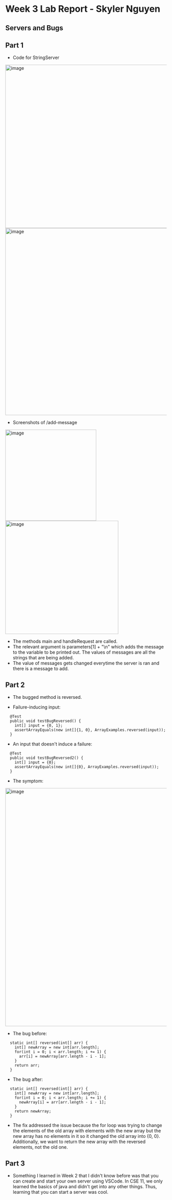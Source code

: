 # **Week 3 Lab Report - Skyler Nguyen**

## Servers and Bugs

## Part 1

* Code for StringServer

<img width="509" alt="image" src="https://user-images.githubusercontent.com/122576334/215218619-6f594c17-be54-4aa7-a522-560d4568e1de.png">
<img width="583" alt="image" src="https://user-images.githubusercontent.com/122576334/215218826-653fd00e-9f5d-445f-a602-8863513ce81c.png">

* Screenshots of /add-message

<img width="284" alt="image" src="https://user-images.githubusercontent.com/122576334/215219046-7f3aa4b3-d537-41d7-9731-3b15e6b60300.png">
<img width="353" alt="image" src="https://user-images.githubusercontent.com/122576334/215219079-d698c7fd-8478-4b84-b923-88dd0e075159.png">

* The methods main and handleRequest are called.
* The relevant argument is parameters[1] + "\n" which adds the message to the variable to be printed out. The values of messages are all the strings that are being added.
* The value of messages gets changed everytime the server is ran and there is a message to add.

## Part 2

* The bugged method is reversed.

* Failure-inducing input:
```
  @Test 
  public void testBugReversed() {
    int[] input = {0, 1};
    assertArrayEquals(new int[]{1, 0}, ArrayExamples.reversed(input));
  }
```

* An input that doesn't induce a failure:
```
  @Test 
  public void testBugReversed2() {
    int[] input = {0};
    assertArrayEquals(new int[]{0}, ArrayExamples.reversed(input));
  }
```

* The symptom:
<img width="742" alt="image" src="https://user-images.githubusercontent.com/122576334/215242899-7142f2d6-b49f-4a0f-8a13-446d2a6e18d6.png">

* The bug before:
```
  static int[] reversed(int[] arr) {
    int[] newArray = new int[arr.length];
    for(int i = 0; i < arr.length; i += 1) {
      arr[i] = newArray[arr.length - i - 1];
    }
    return arr;
  }
```

* The bug after:
```
  static int[] reversed(int[] arr) {
    int[] newArray = new int[arr.length];
    for(int i = 0; i < arr.length; i += 1) {
      newArray[i] = arr[arr.length - i - 1];
    }
    return newArray;
  }
```

* The fix addressed the issue because the for loop was trying to change the elements of the old array with elements with the new array but the new array has no elements in it so it changed the old array into {0, 0}. Additionally, we want to return the new array with the reversed elements, not the old one.

## Part 3

* Something I learned in Week 2 that I didn't know before was that you can create and start your own server using VSCode. In CSE 11, we only learned the basics of java and didn't get into any other things. Thus, learning that you can start a server was cool.


